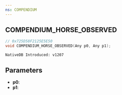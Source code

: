 ```yaml
---
ns: COMPENDIUM
---
```

## COMPENDIUM_HORSE_OBSERVED

```c
// 0x725D58F2125E5E50
void COMPENDIUM_HORSE_OBSERVED(Any p0, Any p1);
```

```
NativeDB Introduced: v1207
```

## Parameters
* **p0**:
* **p1**:
